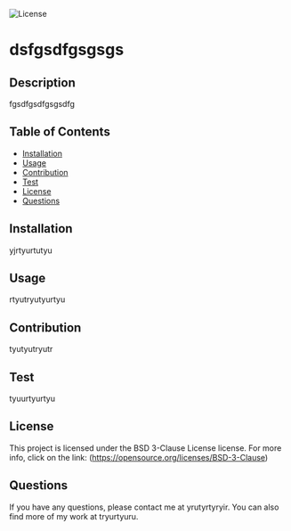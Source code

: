 
![License](https://img.shields.io/badge/License-BSD_3--Clause-blue.svg)
# dsfgsdfgsgsgs

## Description
fgsdfgsdfgsgsdfg
  
  ## Table of Contents
  - [Installation](#installation)
  - [Usage](#usage)
  - [Contribution](#contribution)
  - [Test](#test)
  - [License](#license)
  - [Questions](#questions)

## Installation
yjrtyurtutyu

## Usage
rtyutryutyurtyu

## Contribution
tyutyutryutr

## Test
tyuurtyurtyu

## License
This project is licensed under the BSD 3-Clause License license.
      For more info, click on the link: (https://opensource.org/licenses/BSD-3-Clause)

## Questions
If you have any questions, please contact me at yrutyrtyryir. You can also find more of my work at tryurtyuru.

